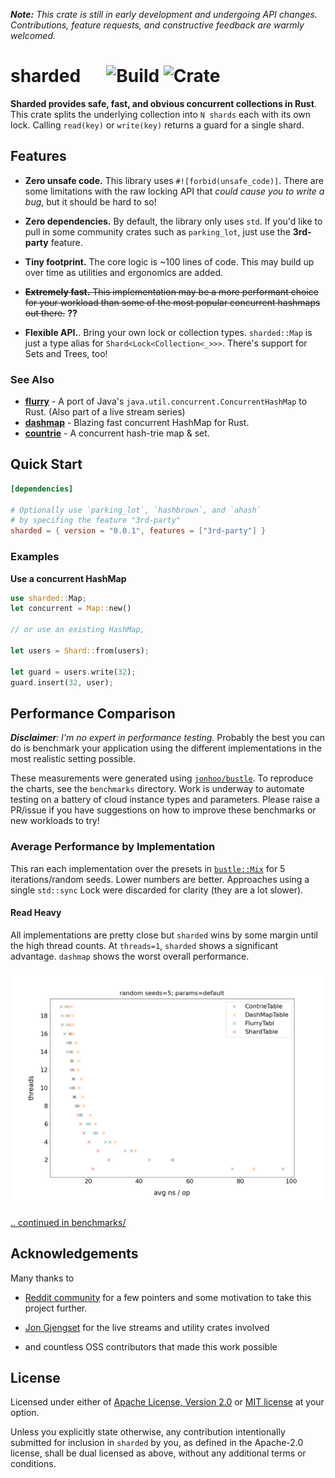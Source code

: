 _**Note:** This crate is still in early development and undergoing API changes. Contributions, feature requests, and 
constructive feedback are warmly welcomed._ 

# sharded &emsp; ![Build] ![Crate]

[Build]: https://github.com/nkconnor/sharded/workflows/build/badge.svg
[Crate]: https://img.shields.io/crates/v/sharded

**Sharded provides safe, fast, and obvious concurrent collections in Rust**. This crate splits the 
underlying collection into `N shards` each with its own lock. Calling `read(key)` or `write(key)`
returns a guard for a single shard.

## Features

* **Zero unsafe code.** This library uses `#![forbid(unsafe_code)]`. There are some limitations with the 
raw locking API that _could cause you to write a bug_, but it should be hard to so!

* **Zero dependencies.** By default, the library only uses `std`. If you'd like to pull in some community
crates such as `parking_lot`, just use the **3rd-party** feature.

* **Tiny footprint.** The core logic is ~100 lines of code. This may build up over time as utilities
and ergonomics are added.

* ~~**Extremely fast.** This implementation may be a more performant choice for your workload than some
of the most popular concurrent hashmaps out there.~~ **??**

* **Flexible API.**. Bring your own lock or collection types. `sharded::Map` is just a type alias for
`Shard<Lock<Collection<_>>>`. There's support for Sets and Trees, too!


### See Also

- **[flurry](https://github.com/jonhoo/flurry)** - A port of Java's `java.util.concurrent.ConcurrentHashMap` to Rust. (Also part of a live stream series)
- **[dashmap](https://github.com/xacrimon/dashmap)** - Blazing fast concurrent HashMap for Rust.
- **[countrie](https://crates.io/crates/contrie)** - A concurrent hash-trie map & set.


## Quick Start 

```toml
[dependencies]

# Optionally use `parking_lot`, `hashbrown`, and `ahash`
# by specifing the feature "3rd-party"
sharded = { version = "0.0.1", features = ["3rd-party"] }
```
### Examples

**Use a concurrent HashMap**

```rust
use sharded::Map;
let concurrent = Map::new()

// or use an existing HashMap,

let users = Shard::from(users);

let guard = users.write(32);
guard.insert(32, user);
```


## Performance Comparison
_**Disclaimer**: I'm no expert in performance testing._ Probably the best you can do is benchmark your application
using the different implementations in the most realistic setting possible. 

These measurements were generated using [`jonhoo/bustle`](https://github.com/jonhoo/bustle). To reproduce the charts, 
see the `benchmarks` directory. Work is underway to automate testing on a battery of cloud instance types and parameters. 
Please raise a PR/issue if you have suggestions on how to improve these benchmarks or new 
workloads to try!

### Average Performance by Implementation

This ran each implementation over the presets in [`bustle::Mix`](https://docs.rs/bustle/0.4.1/bustle/struct.Mix.html) for 5 
iterations/random seeds. Lower numbers are better. Approaches using a single `std::sync` Lock were discarded for clarity (they are
a lot slower).

#### Read Heavy

All implementations are pretty close but `sharded` wins by some margin until the high thread counts. At `threads=1`, 
`sharded` shows a significant advantage. `dashmap` shows the worst overall performance.


![Read Heavy Performance)](benchmarks/avg_performance_read_heavy.png)


[.. continued in benchmarks/](benchmarks/README.md)


## Acknowledgements

Many thanks to

- [Reddit community](https://www.reddit.com/r/rust) for a few pointers and
some motivation to take this project further.

- [Jon Gjengset](https://github.com/jonhoo) for the live streams and utility crates involved

- and countless OSS contributors that made this work possible

## License

Licensed under either of <a href="LICENSE-APACHE">Apache License, Version
2.0</a> or <a href="LICENSE-MIT">MIT license</a> at your option.

Unless you explicitly state otherwise, any contribution intentionally submitted
for inclusion in `sharded` by you, as defined in the Apache-2.0 license, shall be
dual licensed as above, without any additional terms or conditions.
